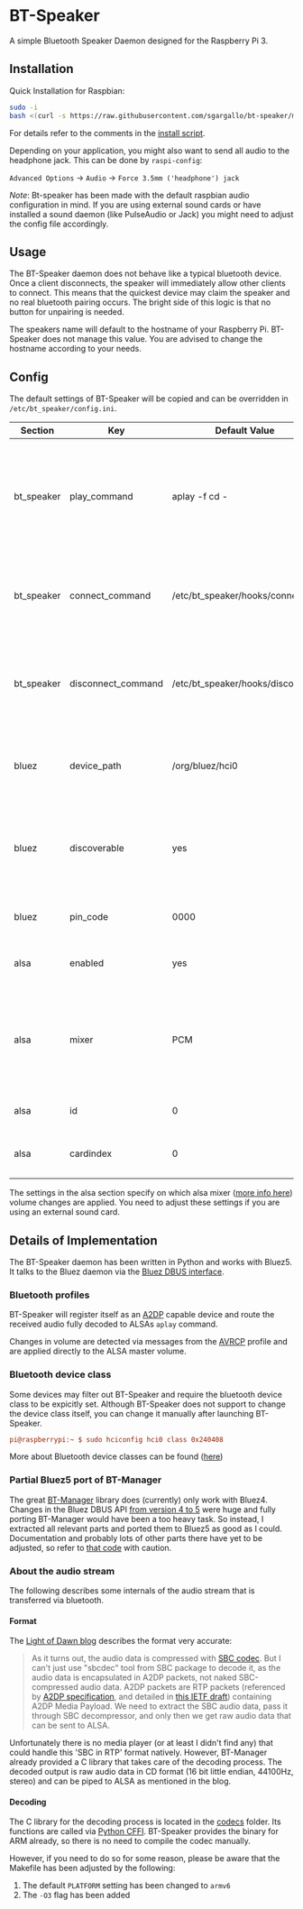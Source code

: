 # BT-Speaker

A simple Bluetooth Speaker Daemon designed for the Raspberry Pi 3.

## Installation

Quick Installation for Raspbian:

```bash
sudo -i
bash <(curl -s https://raw.githubusercontent.com/sgargallo/bt-speaker/master/install.sh)
```

For details refer to the comments in the [install script](https://github.com/sgargallo/bt-speaker/blob/master/install.sh).

Depending on your application, you might also want to send all audio to the headphone jack.
This can be done by `raspi-config`:

`Advanced Options` -> `Audio` -> `Force 3.5mm ('headphone') jack`

_Note_: Bt-speaker has been made with the default raspbian audio configuration in mind.
If you are using external sound cards or have installed a sound daemon (like PulseAudio or Jack) you might need to adjust the config file accordingly.

## Usage

The BT-Speaker daemon does not behave like a typical bluetooth device.
Once a client disconnects, the speaker will immediately allow other clients to connect.
This means that the quickest device may claim the speaker and no real bluetooth pairing occurs.
The bright side of this logic is that no button for unpairing is needed.

The speakers name will default to the hostname of your Raspberry Pi.
BT-Speaker does not manage this value.
You are advised to change the hostname according to your needs.

## Config

The default settings of BT-Speaker will be copied and can be overridden in `/etc/bt_speaker/config.ini`.

| Section    | Key                | Default Value                    | Description                                                                                 |
| ---------- | ------------------ | -------------------------------- | ------------------------------------------------------------------------------------------- |
| bt_speaker | play_command       | aplay -f cd -                    | The raw audio in CD Format (16bit little endian, 44100Hz, stereo) is piped to this command. |
| bt_speaker | connect_command    | /etc/bt_speaker/hooks/connect    | Command that is called when an audio device connects to BT-Speaker                          |
| bt_speaker | disconnect_command | /etc/bt_speaker/hooks/disconnect | Command that is called when an audio device disconnects from BT-Speaker                     |
| bluez      | device_path        | /org/bluez/hci0                  | The DBUS path where BT-Speaker can find the bluetooth device                                |
| bluez      | discoverable       | yes                              | Specifies if the raspberry pi should advertise itself if no client is connected.            |
| bluez      | pin_code           | 0000                             | The pin code if `btmgmt ssp off`                                                            |
| alsa       | enabled            | yes                              | Enables volume control via alsamixer                                                        |
| alsa       | mixer              | PCM                              | The volume of this mixer will be set from AVRCP messages (Remote volume control)            |
| alsa       | id                 | 0                                | The alsa id of the mixer control                                                            |
| alsa       | cardindex          | 0                                | The alsa cardindex of the soundcard                                                         |

The settings in the alsa section specify on which alsa mixer ([more info here](https://larsimmisch.github.io/pyalsaaudio/libalsaaudio.html#mixer-objects)) volume changes are applied.
You need to adjust these settings if you are using an external sound card.

## Details of Implementation

The BT-Speaker daemon has been written in Python and works with Bluez5.
It talks to the Bluez daemon via the [Bluez DBUS interface](https://git.kernel.org/cgit/bluetooth/bluez.git/tree/doc).

### Bluetooth profiles

BT-Speaker will register itself as an [A2DP](https://en.wikipedia.org/wiki/List_of_Bluetooth_profiles#Advanced_Audio_Distribution_Profile_.28A2DP.29) capable device and route the received audio fully decoded to ALSAs `aplay` command.

Changes in volume are detected via messages from the [AVRCP](https://en.wikipedia.org/wiki/List_of_Bluetooth_profiles#Audio.2FVideo_Remote_Control_Profile_.28AVRCP.29) profile and are applied directly to the ALSA master volume.

### Bluetooth device class

Some devices may filter out BT-Speaker and require the bluetooth device class to be expicitly set. Although BT-Speaker does not support to change the device class itself, you can change it manually after launching BT-Speaker.

```ini
pi@raspberrypi:~ $ sudo hciconfig hci0 class 0x240408
```

More about Bluetooth device classes can be found ([here](http://bluetooth-pentest.narod.ru/software/bluetooth_class_of_device-service_generator.html))

### Partial Bluez5 port of BT-Manager

The great [BT-Manager](https://github.com/liamw9534/bt-manager) library does (currently) only work with Bluez4.
Changes in the Bluez DBUS API [from version 4 to 5](http://www.bluez.org/bluez-5-api-introduction-and-porting-guide/) were huge and fully porting BT-Manager would have been a too heavy task.
So instead, I extracted all relevant parts and ported them to Bluez5 as good as I could.
Documentation and probably lots of other parts there have yet to be adjusted, so refer to [that code](bt_manager) with caution.

### About the audio stream

The following describes some internals of the audio stream that is transferred via bluetooth.

#### Format

The [Light of Dawn blog](http://www.lightofdawn.org/blog/?viewCat=Bluetooth) describes the format very accurate:

> As it turns out, the audio data is compressed with [SBC codec](http://en.wikipedia.org/wiki/SBC_%28codec%29).
> But I can't just use "sbcdec" tool from SBC package to decode it, as the audio data is encapsulated in A2DP packets, not naked SBC-compressed audio data.
> A2DP packets are RTP packets (referenced by [A2DP specification](https://www.bluetooth.org/en-us/specification/adopted-specifications), and detailed in [this IETF draft](http://tools.ietf.org/html/draft-ietf-payload-rtp-sbc-04)) containing A2DP Media Payload.
> We need to extract the SBC audio data, pass it through SBC decompressor, and only then we get raw audio data that can be sent to ALSA.

Unfortunately there is no media player (or at least I didn't find any) that could handle this 'SBC in RTP' format natively.
However, BT-Manager already provided a C library that takes care of the decoding process.
The decoded output is raw audio data in CD format (16 bit little endian, 44100Hz, stereo) and can be piped to ALSA as mentioned in the blog.

#### Decoding

The C library for the decoding process is located in the [codecs](codecs) folder.
Its functions are called via [Python CFFI](http://cffi.readthedocs.io/en/latest/).
BT-Speaker provides the binary for ARM already, so there is no need to compile the codec manually.

However, if you need to do so for some reason, please be aware that the Makefile has been adjusted by the following:

1. The default `PLATFORM` setting has been changed to `armv6`
1. The `-O3` flag has been added
